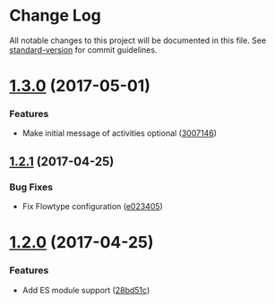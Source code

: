 # Change Log

All notable changes to this project will be documented in this file. See [standard-version](https://github.com/conventional-changelog/standard-version) for commit guidelines.

<a name="1.3.0"></a>
# [1.3.0](https://github.com/njakob/cli-utils/compare/v1.2.1...v1.3.0) (2017-05-01)


### Features

* Make initial message of activities optional ([3007146](https://github.com/njakob/cli-utils/commit/3007146))



<a name="1.2.1"></a>
## [1.2.1](https://github.com/njakob/cli-utils/compare/v1.2.0...v1.2.1) (2017-04-25)


### Bug Fixes

* Fix Flowtype configuration ([e023405](https://github.com/njakob/cli-utils/commit/e023405))



<a name="1.2.0"></a>
# [1.2.0](https://github.com/njakob/cli-utils/compare/v1.1.1...v1.2.0) (2017-04-25)


### Features

* Add ES module support ([28bd51c](https://github.com/njakob/cli-utils/commit/28bd51c))
